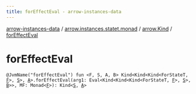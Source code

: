 ```yaml
---
title: forEffectEval - arrow-instances-data
---
```


[arrow-instances-data](../../index.html) / [arrow.instances.statet.monad](../index.html) / [arrow.Kind](index.html) / [forEffectEval](./for-effect-eval.html)

# forEffectEval

`@JvmName("forEffectEval") fun <F, S, A, B> Kind<Kind<Kind<ForStateT, `[`F`](for-effect-eval.html#F)`>, `[`S`](for-effect-eval.html#S)`>, `[`A`](for-effect-eval.html#A)`>.forEffectEval(arg1: Eval<Kind<Kind<Kind<ForStateT, `[`F`](for-effect-eval.html#F)`>, `[`S`](for-effect-eval.html#S)`>, `[`B`](for-effect-eval.html#B)`>>, MF: Monad<`[`F`](for-effect-eval.html#F)`>): Kind<`[`S`](for-effect-eval.html#S)`, `[`A`](for-effect-eval.html#A)`>`